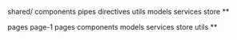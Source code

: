 shared/
  components
  pipes
  directives
  utils
  models
  services
  store
  **

pages
  page-1
     pages
     components
     models
     services
     store
     utils
     **